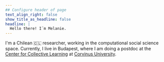 ```yaml
---
## Configure header of page
text_align_right: false
show_title_as_headline: false
headline: |
  Hello there! I´m Melanie.
---
```


<!-- this is a subheadline -->

I'm a Chilean 🇨🇱 researcher, working in the computational social science space. Currently, I live in Budapest, where I am doing a postdoc at the [Center for Collective Learning](https://centerforcollectivelearning.org/) at [Corvinus University](https://www.uni-corvinus.hu/?lang=en).


